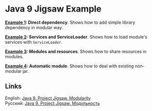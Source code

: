 # Java 9 Jigsaw Example

**[Example 1](https://github.com/annimon-tutorials/Java-9-Jigsaw-Example/tree/example-1): Direct dependency**. Shows how to add simple library dependency in modular way.

**[Example 2](https://github.com/annimon-tutorials/Java-9-Jigsaw-Example/tree/example-2): Services and ServiceLoader**. Shows how to load module's services with `ServiceLoader`.

**[Example 3](https://github.com/annimon-tutorials/Java-9-Jigsaw-Example/tree/example-3): Modules and resources**. Shows how to share resources in modules.

**[Example 4](https://github.com/annimon-tutorials/Java-9-Jigsaw-Example/tree/example-4): Automatic module**. Shows how to deal with existing non-modular jar.

## Links

English: [Java 9. Project Jigsaw. Modularity](https://medium.com/@annimon119/java-9-project-jigsaw-modularity-679fa88f7f2)  
Русский: [Java 9. Project Jigsaw. Модульность](http://annimon.com/article/2498)
